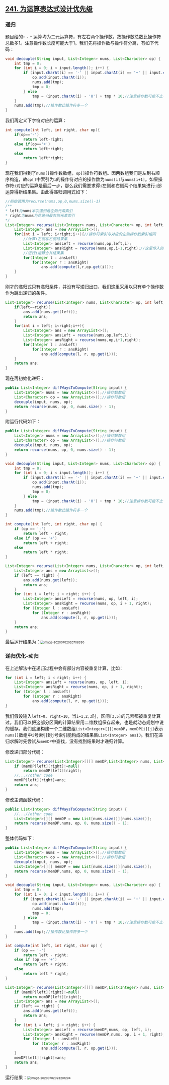 

## [241. 为运算表达式设计优先级](https://leetcode-cn.com/problems/different-ways-to-add-parentheses/)

### 递归

题目给的`+` `-` `*` 运算均为二元运算符，有左右两个操作数，故操作数总数比操作符总数多1。注意操作数长度可能大于1。我们先将操作数与操作符分离，有如下代码：

```java
void decouple(String input, List<Integer> nums, List<Character> op) {
    int tmp = 0;
    for (int i = 0; i < input.length(); i++) {
        if (input.charAt(i) == '-' || input.charAt(i) == '+' || input.charAt(i) == '*') {
            op.add(input.charAt(i));
            nums.add(tmp);
            tmp = 0;
        } else
            tmp = (input.charAt(i) - '0') + tmp * 10;//注意操作数可能不止一位。
    }
    nums.add(tmp);//操作数比操作符多一个
}

```

我们再定义下字符对应的运算：

```java
int compute(int left, int right, char op){
    if(op=='-')
        return left-right;
    else if(op=='+')
        return left+right;
    else
        return left*right;
}
```

现在我们得到了`nums[]`操作数数组，`op[]`操作符数组。因两数组我们是左到右顺序构造，故`op[]`中索引为`i`的操作符对应的操作数为`nums[i]`与`nums[i+1]`。如果操作符`i`对应的运算是最后一步，那么我们需要求得`i`左侧和右侧两个结果集进行`i`部运算得新结果集。由此得递归调用式如下：

```java
//初始调用为recurse(nums,op,0,nums.size()-1)
/**
* left为nums本次递归最左侧元素索引
* right为nums为此递归最右侧元素索引
*/
List<Integer> recurse(List<Integer> nums, List<Character> op, int left, int right){
    List<Integer> ans = new ArrayList<>();
    for(int i = left; i<right;i++){//操作符索引与对应的左侧操作数索引相同
        //计算i左侧与右侧结果集
        List<Integer> ansLeft = recurse(nums,op,left,i);
        List<Integer> ansRight = recurse(nums,op,i+1,right);//这里传入的最后两位均指代操作数索引       
        //进行i运算合并结果集
        for(Integer l : ansLeft)
            for(Integer r : ansRight)
                ans.add(compute(l,r,op.get(i)));
    }
}
```

刚才的递归式只有递归条件，并没有写递归出口，我们这里采用以只有单个操作数作为跳出递归的条件。

```java
List<Integer> recurse(List<Integer> nums, List<Character> op, int left, int right){
    if(left==right){
        ans.add(nums.get(left));
        return ans;
    }
    for(int i = left; i<right;i++){
        List<Integer> ans = new ArrayList<>();
        List<Integer> ansLeft = recurse(nums,op,left,i);
        List<Integer> ansRight = recurse(nums,op,i+1,right);
        for(Integer l : ansLeft)
            for(Integer r : ansRight)
                ans.add(compute(l, r, op.get(i)));
    }
    return ans;
}
```

现在再初始化递归：

```java
public List<Integer> diffWaysToCompute(String input) {
    List<Integer> nums = new ArrayList<>();//操作数数组
    List<Character> op = new ArrayList<>();//操作符数组
    decouple(input, nums, op);
    return recurse(nums, op, 0, nums.size() - 1);
}
```

附运行代码如下：

```java
public List<Integer> diffWaysToCompute(String input) {
    List<Integer> nums = new ArrayList<>();//操作数数组
    List<Character> op = new ArrayList<>();//操作符数组
    decouple(input, nums, op);
    return recurse(nums, op, 0, nums.size() - 1);
}

void decouple(String input, List<Integer> nums, List<Character> op) {
    int tmp = 0;
    for (int i = 0; i < input.length(); i++) {
        if (input.charAt(i) == '-' || input.charAt(i) == '+' || input.charAt(i) == '*') {
            op.add(input.charAt(i));
            nums.add(tmp);
            tmp = 0;
        } else
            tmp = (input.charAt(i) - '0') + tmp * 10;//注意操作数可能不止一位。
    }
    nums.add(tmp);//操作数比操作符多一个
}

int compute(int left, int right, char op) {
    if (op == '-')
        return left - right;
    else if (op == '+')
        return left + right;
    else
        return left * right;
}

List<Integer> recurse(List<Integer> nums, List<Character> op, int left, int right) {
    List<Integer> ans = new ArrayList<>();
    if (left == right) {
        ans.add(nums.get(left));
        return ans;
    }
    for (int i = left; i < right; i++) {
        List<Integer> ansLeft = recurse(nums, op, left, i);
        List<Integer> ansRight = recurse(nums, op, i + 1, right);
        for (Integer l : ansLeft)
            for (Integer r : ansRight)
                ans.add(compute(l, r, op.get(i)));
    }
    return ans;
}
```

最后运行结果为：<img src="C:%5CUsers%5Cjacky%5CAppData%5CRoaming%5CTypora%5Ctypora-user-images%5Cimage-20200702020708330.png" alt="image-20200702020708330" style="zoom: 67%;" />



### 递归优化-动归

在上述解法中在递归过程中会有部分内容被重复计算，比如：

```java
for (int i = left; i < right; i++) {
    List<Integer> ansLeft = recurse(nums, op, left, i);
    List<Integer> ansRight = recurse(nums, op, i + 1, right);
    for (Integer l : ansLeft)
        for (Integer r : ansRight)
            ans.add(compute(l, r, op.get(i)));
}
```

我们假设输入`left=0`、`right=10`，当`i=1,2,3`时，区间`[3,5]`的元素都被重复计算过。我们可以把这部分区间的计算结果用二维数组保存起来，也是就动态规划中说的缓存。我们这里构建一个二维数组`List<Integer>[][]memDP`，`memDP[i][j]`表示`nums[]`数组中`i`号索引到`j`号索引能构成的结果集`List<Integer> ansIJ`。我们在递归求解时先尝试从`memDP`中查找，没有找到结果时才递归计算。

修改递归部分代码：

```java
List<Integer> recurse(List<Integer>[][] memDP,List<Integer> nums, List<Character> op, int left, int right) {
    if (memDP[left][right]!=null)
        return memDP[left][right];
    //...//other code
    memDP[left][right]=ans;
    return ans;
}
```

修改主调函数代码：

```java
public List<Integer> diffWaysToCompute(String input) {  
    //...//other code
	List<Integer>[][] memDP = new List[nums.size()][nums.size()];
	return recurse(memDP,nums, op, 0, nums.size() - 1);
}
```

整体代码如下：

```java
public List<Integer> diffWaysToCompute(String input) {
    List<Integer> nums = new ArrayList<>();//操作数数组
    List<Character> op = new ArrayList<>();//操作符数组
    decouple(input, nums, op);
    List<Integer>[][] memDP = new List[nums.size()][nums.size()];
    return recurse(memDP,nums, op, 0, nums.size() - 1);
}

void decouple(String input, List<Integer> nums, List<Character> op) {
    int tmp = 0;
    for (int i = 0; i < input.length(); i++) {
        if (input.charAt(i) == '-' || input.charAt(i) == '+' || input.charAt(i) == '*') {
            op.add(input.charAt(i));
            nums.add(tmp);
            tmp = 0;
        } else
            tmp = (input.charAt(i) - '0') + tmp * 10;//注意操作数可能不止一位。
    }
    nums.add(tmp);//操作数比操作符多一个
}

int compute(int left, int right, char op) {
    if (op == '-')
        return left - right;
    else if (op == '+')
        return left + right;
    else
        return left * right;
}

List<Integer> recurse(List<Integer>[][] memDP,List<Integer> nums, List<Character> op, int left, int right) {
    if (memDP[left][right]!=null)
        return memDP[left][right];
    List<Integer> ans = new ArrayList<>();
    if (left == right) {
        ans.add(nums.get(left));
        return ans;
    }
    for (int i = left; i < right; i++) {
        List<Integer> ansLeft = recurse(memDP,nums, op, left, i);
        List<Integer> ansRight = recurse(memDP,nums, op, i + 1, right);
        for (Integer l : ansLeft)
            for (Integer r : ansRight)
                ans.add(compute(l, r, op.get(i)));
    }
    memDP[left][right]=ans;
    return ans;
}
```

运行结果：<img src="image-20200702023201294.png" alt="image-20200702023201294" style="zoom:67%;" />